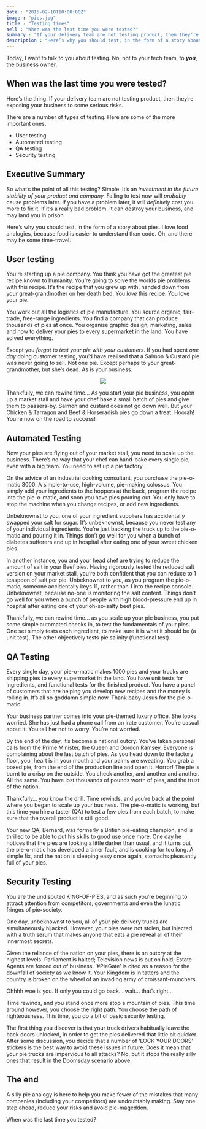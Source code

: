 ```yaml
---
date : "2015-02-10T10:00:00Z"
image : "pies.jpg"
title : "Testing times"
sell : "When was the last time you were tested?"
summary : "If your delivery team are not testing product, then they’re exposing your business to some serious risks."
description : "Here’s why you should test, in the form of a story about pies. Oh, and there may be some time-travel."
---
```



Today, I want to talk to you about testing. No, not to your tech team, to ***you***, the business owner.

## When was the last time you were tested?

Here’s the thing. If your delivery team are not testing product, then they’re exposing your business to some serious risks.

There are a number of types of testing. Here are some of the more important ones.

* User testing
* Automated testing
* QA testing
* Security testing

## Executive Summary

So what’s the point of all this testing? Simple. It’s an _investment in the future stability of your product and company._ Failing to test now will _probably_ cause problems later. If you have a problem later, it will _definitely_ cost you more to fix it. If it’s a really bad problem. It can destroy your business, and may land you in prison.

Here’s why you should test, in the form of a story about pies. I love food analogies, because food is easier to understand than code. Oh, and there may be some time-travel.

## User testing

You’re starting up a pie company. You think you have got the greatest pie recipe known to humanity. You’re going to solve the worlds pie problems with this recipe. It’s the recipe that you grew up with, handed down from your great-grandmother on her death bed. You _love_ this recipe. You love your pie.

You work out all the logistics of pie manufacture. You source organic, fair-trade, free-range ingredients. You find a company that can produce thousands of pies at once. You organise graphic design, marketing, sales and how to deliver your pies to every supermarket in the land. You have solved everything.

Except you _forgot to test your pie with your customers_. If you had spent _one day_ doing customer testing, you’d have realised that a Salmon & Custard pie was never going to sell. Not one pie. Except perhaps to your great-grandmother, but she’s dead. As is your business.

<center><img class="progressiveMedia-image js-progressiveMedia-image" data-src="https://cdn-images-1.medium.com/max/1600/1*3XUzEBhLEHSO8A2bZUtG8g.jpeg" src="https://cdn-images-1.medium.com/max/1600/1*3XUzEBhLEHSO8A2bZUtG8g.jpeg"></center>

Thankfully, we can rewind time&hellip; As you start your pie business, you open up a market stall and have your chef bake a small batch of pies and give them to passers-by. Salmon and custard does not go down well. But your Chicken & Tarragon and Beef & Horseradish pies go down a treat. Hoorah! You’re now on the road to success!

## Automated Testing

Now your pies are flying out of your market stall, you need to scale up the business. There’s no way that your chef can hand-bake every single pie, even with a big team. You need to set up a pie factory.

On the advice of an industrial cooking consultant, you purchase the pie-o-matic 3000. A simple-to-use, high-volume, pie-making colossus. You simply add your ingredients to the hoppers at the back, program the recipe into the pie-o-matic, and soon you have pies pouring out. You only have to stop the machine when you change recipes, or add new ingredients.

Unbeknownst to you, one of your ingredient suppliers has accidentally swapped your salt for sugar. It’s unbeknownst, because you never test any of your individual ingredients. You’re just backing the truck up to the pie-o-matic and pouring it in. Things don’t go well for you when a bunch of diabetes sufferers end up in hospital after eating one of your sweet chicken pies.

In another instance, you and your head chef are trying to reduce the amount of salt in your Beef pies. Having rigorously tested the reduced salt version on your market stall, you’re both confident that you can reduce to 1 teaspoon of salt per pie. Unbeknownst to you, as you program the pie-o-matic, someone accidentally keys 11, rather than 1 into the recipe console. Unbeknownst, because no-one is monitoring the salt content. Things don’t go well for you when a bunch of people with high blood-pressure end up in hospital after eating one of your oh-so-salty beef pies.

Thankfully, we can rewind time&hellip; as you scale up your pie business, you put some simple automated checks in, to test the fundamentals of your pies. One set simply tests each ingredient, to make sure it is what it should be (a unit test). The other objectively tests pie salinity (functional test).

## QA Testing

Every single day, your pie-o-matic makes 1000 pies and your trucks are shipping pies to every supermarket in the land. You have unit tests for ingredients, and functional tests for the finished product. You have a panel of customers that are helping you develop new recipes and the money is rolling in. It’s all so goddamn simple now. Thank baby Jesus for the pie-o-matic.

Your business partner comes into your pie-themed luxury office. She looks worried. She has just had a phone call from an irate customer. You’re casual about it. You tell her not to worry. You’re not worried.

By the end of the day, it’s become a national outcry. You’ve taken personal calls from the Prime Minister, the Queen and Gordon Ramsey. Everyone is complaining about the last batch of pies. As you head down to the factory floor, your heart is in your mouth and your palms are sweating. You grab a boxed pie, from the end of the production line and open it. Horror! The pie is burnt to a crisp on the outside. You check another, and another and another. All the same. You have lost thousands of pounds worth of pies, and the trust of the nation.

Thankfully&hellip; you know the drill. Time rewinds, and you’re back at the point where you began to scale up your business. The pie-o-matic is working, but this time you hire a taster (QA) to test a few pies from each batch, to make sure that the overall product is still good.

Your new QA, Bernard, was formerly a British pie-eating champion, and is thrilled to be able to put his skills to good use once more. One day he notices that the pies are looking a little darker than usual, and it turns out the pie-o-matic has developed a timer fault, and is cooking for too long. A simple fix, and the nation is sleeping easy once again, stomachs pleasantly full of your pies.

## Security Testing

You are the undisputed KING-OF-PIES, and as such you’re beginning to attract attention from competitors, governments and even the lunatic fringes of pie-society.

One day, unbeknownst to you, all of your pie delivery trucks are simultaneously hijacked. However, your pies were not stolen, but injected with a truth serum that makes anyone that eats a pie reveal all of their innermost secrets.

Given the reliance of the nation on your pies, there is an outcry at the highest levels. Parliament is halted; Television news is put on hold; Estate Agents are forced out of business. ‘#PieGate’ is cited as a reason for the downfall of society as we know it. Your Kingdom is in tatters and the country is broken on the wheel of an invading army of croissant-munchers.

Ohhhh woe is you. If only you could go back&hellip; wait&hellip; that’s right&hellip;

Time rewinds, and you stand once more atop a mountain of pies. This time around however, you choose the right path. You choose the path of righteousness. This time, you do a bit of basic security testing.

The first thing you discover is that your truck drivers habitually leave the back doors unlocked, in order to get the pies delivered that little bit quicker. After some discussion, you decide that a number of ‘LOCK YOUR DOORS’ stickers is the best way to avoid these issues in future. Does it mean that your pie trucks are impervious to all attacks? No, but it stops the really silly ones that result in the Doomsday scenario above.

## The end

A silly pie analogy is here to help you make fewer of the mistakes that many companies (including your competitors) are undoubtably making. Stay one step ahead, reduce your risks and avoid pie-mageddon.

When was the last time you tested?